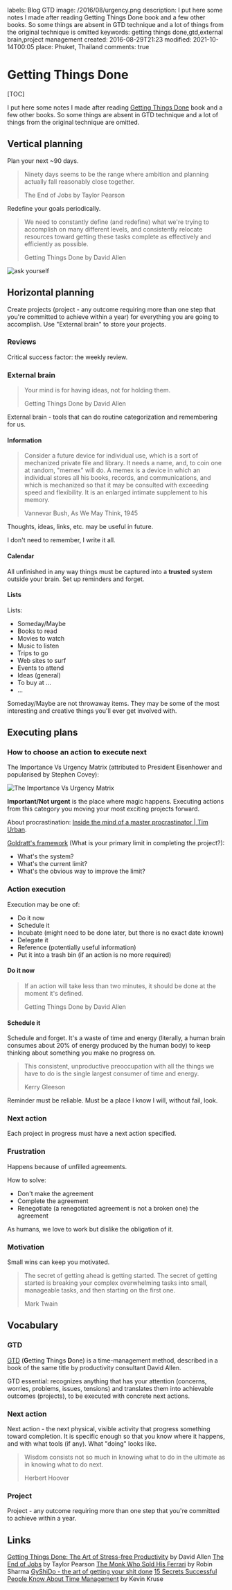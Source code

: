 labels: Blog
  		GTD
image: /2016/08/urgency.png
description: I put here some notes I made after reading Getting Things Done book and a few other books. So some things are absent in GTD technique and a lot of things from the original technique is omitted
keywords: getting things done,gtd,external brain,project management
created: 2016-08-29T21:23
modified: 2021-10-14T00:05
place: Phuket, Thailand
comments: true

# Getting Things Done

[TOC]

I put here some notes I made after reading [Getting Things Done](#gtd) book and a few other books. So some things are absent in GTD technique and a lot of things from the original technique are omitted.

## Vertical planning

Plan your next ~90 days.

> Ninety days seems to be the range where ambition and planning actually fall reasonably close together.
> 
> The End of Jobs by Taylor Pearson

Redefine your goals periodically.

> We need to constantly define (and redefine) what we're trying to accomplish on many different levels, and consistently relocate resources toward getting these tasks complete as effectively and efficiently as possible.
>
> Getting Things Done by David Allen

![ask yourself](ask.jpg)

## Horizontal planning

Create projects (project - any outcome requiring more than one step that you're committed to achieve within a year) for everything you are going to accomplish. Use "External brain" to store your projects.

### Reviews

Critical success factor: the weekly review.

### External brain

> Your mind is for having ideas, not for holding them.
>
> Getting Things Done by David Allen

External brain - tools that can do routine categorization and remembering for us.

#### Information

> Consider a future device for individual use, which is a sort of mechanized private file and library. It needs a name, and, to coin one at random, "memex" will do. A memex is a device in which an individual stores all his books, records, and communications, and which is mechanized so that it may be consulted with exceeding speed and flexibility. It is an enlarged intimate supplement to his memory.
>
> Vannevar Bush, As We May Think, 1945

Thoughts, ideas, links, etc. may be useful in future.

I don't need to remember, I write it all.

#### Calendar

All unfinished in any way things must be captured into a **trusted** system outside your brain.
Set up reminders and forget.

#### Lists

Lists:
- Someday/Maybe
- Books to read
- Movies to watch
- Music to listen
- Trips to go
- Web sites to surf
- Events to attend
- Ideas (general)
- To buy at ...
- ...

Someday/Maybe are not throwaway items. They may be some of the most interesting and creative things you'll ever get involved with.

## Executing plans

### How to choose an action to execute next

The Importance Vs Urgency Matrix (attributed to President Eisenhower and popularised by Stephen Covey):

![The Importance Vs Urgency Matrix](urgency.png)

**Important/Not urgent** is the place where magic happens. Executing actions from this category you moving your most exciting projects forward.

About procrastination: [Inside the mind of a master procrastinator | Tim Urban](https://www.youtube.com/watch?v=arj7oStGLkU).

[Goldratt's framework](https://en.wikipedia.org/wiki/Theory_of_constraints) (What is your primary limit in completing the project?):

- What's the system?
- What's the current limit?
- What's the obvious way to improve the limit?

### Action execution

Execution may be one of:

- Do it now
- Schedule it
- Incubate (might need to be done later, but there is no exact date known)
- Delegate it
- Reference (potentially useful information)
- Put it into a trash bin (if an action is no more required)

#### Do it now

> If an action will take less than two minutes, it should be done at the moment it's defined.
>
> Getting Things Done by David Allen

#### Schedule it

Schedule and forget. It's a waste of time and energy (literally, a human brain consumes about 20% of energy produced by the human body) to keep thinking about something you make no progress on.

> This consistent, unproductive preoccupation with all the things we have to do is the single largest consumer of time and energy.
>
> Kerry Gleeson

Reminder must be reliable. Must be a place I know I will, without fail, look.

### Next action

Each project in progress must have a next action specified.

### Frustration

Happens because of unfilled agreements.

How to solve:

- Don't make the agreement
- Complete the agreement
- Renegotiate (a renegotiated agreement is not a broken one) the agreement

As humans, we love to work but dislike the obligation of it.

### Motivation

Small wins can keep you motivated.

> The secret of getting ahead is getting started. The secret of getting started is breaking your complex overwhelming tasks into small, manageable tasks, and then starting on the first one.
>
> Mark Twain

## Vocabulary

### GTD

[GTD](https://en.wikipedia.org/wiki/Getting_Things_Done) (**G**etting **T**hings **D**one) is a time-management method, described in a book of the same title by productivity consultant David Allen.

GTD essential: recognizes anything that has your attention (concerns, worries, problems, issues, tensions) and translates them into achievable outcomes (projects), to be executed with concrete next actions.

### Next action

Next action - the next physical, visible activity that progress something toward completion. It is specific enough so that you know where it happens, and with what tools (if any). What "doing" looks like.

> Wisdom consists not so much in knowing what to do in the ultimate as in knowing what to do next.
>
> Herbert Hoover

### Project

Project - any outcome requiring more than one step that you're committed to achieve within a year.

## Links

[Getting Things Done: The Art of Stress-free Productivity](https://www.amazon.com/Getting-Things-Done-Stress-free-Productivity-ebook/dp/B00SHL3V8M) by David Allen
[The End of Jobs](https://www.amazon.com/End-Jobs-Meaning-9-5-ebook/dp/B010L8SYRG) by Taylor Pearson
[The Monk Who Sold His Ferrari](https://www.amazon.com/Monk-Who-Sold-His-Ferrari/dp/0062515675) by Robin Sharma
[GyShiDo - the art of getting your shit done](https://gyshido.com/)
[15 Secrets Successful People Know About Time Management](https://www.amazon.com/Secrets-Successful-People-Management-Straight-ebook/dp/B016FPTIZ6) by Kevin Kruse

